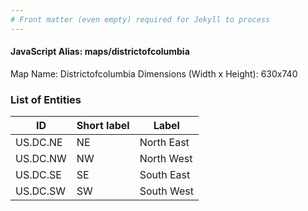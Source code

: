 ```yaml
---
# Front matter (even empty) required for Jekyll to process
---
```


#### JavaScript Alias: maps/districtofcolumbia

Map Name: Districtofcolumbia
Dimensions (Width x Height): 630x740





### List of Entities

ID | Short label | Label
---|---|---|
US.DC.NE|NE|North East
US.DC.NW|NW|North West
US.DC.SE|SE|South East
US.DC.SW|SW|South West

